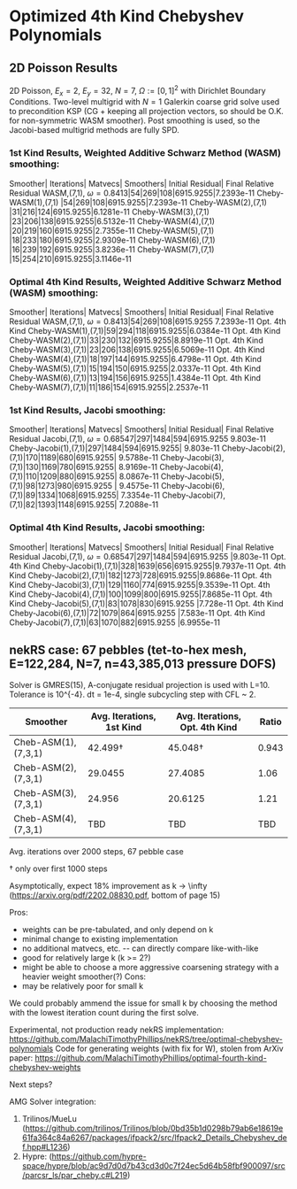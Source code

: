 # Optimized 4th Kind Chebyshev Polynomials

## 2D Poisson Results

2D Poisson, $E_x = 2$, $E_y = 32$, $N=7$, $\Omega:=[0,1]^2$ with Dirichlet Boundary Conditions.
Two-level multigrid with $N=1$ Galerkin coarse grid solve used to precondition KSP (CG + keeping all projection vectors, so should be O.K. for non-symmetric WASM smoother).
Post smoothing is used, so the Jacobi-based multigrid methods are fully SPD.

### 1st Kind Results, Weighted Additive Schwarz Method (WASM) smoothing:

Smoother| Iterations| Matvecs| Smoothers| Initial Residual| Final Relative Residual
WASM,(7,1), $\omega=0.8413$|54|269|108|6915.9255|7.2393e-11
Cheby-WASM(1),(7,1)        |54|269|108|6915.9255|7.2393e-11
Cheby-WASM(2),(7,1)        |31|216|124|6915.9255|6.1281e-11
Cheby-WASM(3),(7,1)        |23|206|138|6915.9255|6.5132e-11
Cheby-WASM(4),(7,1)        |20|219|160|6915.9255|2.7355e-11
Cheby-WASM(5),(7,1)        |18|233|180|6915.9255|2.9309e-11
Cheby-WASM(6),(7,1)        |16|239|192|6915.9255|3.8236e-11
Cheby-WASM(7),(7,1)        |15|254|210|6915.9255|3.1146e-11

### Optimal 4th Kind Results, Weighted Additive Schwarz Method (WASM) smoothing:

Smoother| Iterations| Matvecs| Smoothers| Initial Residual| Final Relative Residual
WASM,(7,1), $\omega=0.8413$|54|269|108|6915.9255 7.2393e-11
Opt. 4th Kind Cheby-WASM(1),(7,1)|59|294|118|6915.9255|6.0384e-11
Opt. 4th Kind Cheby-WASM(2),(7,1)|33|230|132|6915.9255|8.8919e-11
Opt. 4th Kind Cheby-WASM(3),(7,1)|23|206|138|6915.9255|6.5069e-11
Opt. 4th Kind Cheby-WASM(4),(7,1)|18|197|144|6915.9255|6.4798e-11
Opt. 4th Kind Cheby-WASM(5),(7,1)|15|194|150|6915.9255|2.0337e-11
Opt. 4th Kind Cheby-WASM(6),(7,1)|13|194|156|6915.9255|1.4384e-11
Opt. 4th Kind Cheby-WASM(7),(7,1)|11|186|154|6915.9255|2.2537e-11

### 1st Kind Results, Jacobi smoothing:

Smoother| Iterations| Matvecs| Smoothers| Initial Residual| Final Relative Residual
Jacobi,(7,1), $\omega=0.68547$|297|1484|594|6915.9255 9.803e-11
Cheby-Jacobi(1),(7,1)|297|1484|594|6915.9255| 9.803e-11
Cheby-Jacobi(2),(7,1)|170|1189|680|6915.9255| 9.5788e-11
Cheby-Jacobi(3),(7,1)|130|1169|780|6915.9255| 8.9169e-11
Cheby-Jacobi(4),(7,1)|110|1209|880|6915.9255| 8.0867e-11
Cheby-Jacobi(5),(7,1)|98|1273|980|6915.9255 | 9.4575e-11
Cheby-Jacobi(6),(7,1)|89|1334|1068|6915.9255| 7.3354e-11
Cheby-Jacobi(7),(7,1)|82|1393|1148|6915.9255| 7.2088e-11

### Optimal 4th Kind Results, Jacobi smoothing:

Smoother| Iterations| Matvecs| Smoothers| Initial Residual| Final Relative Residual
Jacobi,(7,1), $\omega=0.68547$|297|1484|594|6915.9255     |9.803e-11
Opt. 4th Kind Cheby-Jacobi(1),(7,1)|328|1639|656|6915.9255|9.7937e-11
Opt. 4th Kind Cheby-Jacobi(2),(7,1)|182|1273|728|6915.9255|9.8686e-11
Opt. 4th Kind Cheby-Jacobi(3),(7,1)|129|1160|774|6915.9255|9.3539e-11
Opt. 4th Kind Cheby-Jacobi(4),(7,1)|100|1099|800|6915.9255|7.8685e-11
Opt. 4th Kind Cheby-Jacobi(5),(7,1)|83|1078|830|6915.9255 |7.728e-11
Opt. 4th Kind Cheby-Jacobi(6),(7,1)|72|1079|864|6915.9255 |7.583e-11
Opt. 4th Kind Cheby-Jacobi(7),(7,1)|63|1070|882|6915.9255 |6.9955e-11

## nekRS case: 67 pebbles (tet-to-hex mesh, E=122,284, N=7, n=43,385,013 pressure DOFS)

Solver is GMRES(15), A-conjugate residual projection is used with L=10.
Tolerance is 10^{-4}.
dt = 1e-4, single subcycling step with CFL ~ 2.

Smoother            |  Avg. Iterations, 1st Kind | Avg. Iterations, Opt. 4th Kind | Ratio   |
--------------------|----------------------------|--------------------------------|---------|
Cheb-ASM(1),(7,3,1) |    42.499$\dagger$                 |      45.048$\dagger$                   | 0.943   |
Cheb-ASM(2),(7,3,1) |    29.0455                 |      27.4085                   | 1.06    |
Cheb-ASM(3),(7,3,1) |    24.956                  |      20.6125                   | 1.21    |
Cheb-ASM(4),(7,3,1) |    TBD                     |      TBD                       | TBD     |

Avg. iterations over 2000 steps, 67 pebble case

$\dagger$ only over first 1000 steps

Asymptotically, expect 18% improvement as k -> \infty (https://arxiv.org/pdf/2202.08830.pdf, bottom of page 15)

Pros:
  - weights can be pre-tabulated, and only depend on k
  - minimal change to existing implementation
  - no additional matvecs, etc. -- can directly compare like-with-like
  - good for relatively large k (k >= 2?)
  - might be able to choose a more aggressive coarsening strategy with a heavier weight smoother(?)
Cons:
  - may be relatively poor for small k

We could probably ammend the issue for small k by choosing the method with the lowest iteration count during the first solve.

Experimental, not production ready nekRS implementation: https://github.com/MalachiTimothyPhillips/nekRS/tree/optimal-chebyshev-polynomials
Code for generating weights (with fix for W), stolen from ArXiv paper: https://github.com/MalachiTimothyPhillips/optimal-fourth-kind-chebyshev-weights

Next steps?

AMG Solver integration:
1. Trilinos/MueLu (https://github.com/trilinos/Trilinos/blob/0bd35b1d0298b79ab6e18619e61fa364c84a6267/packages/ifpack2/src/Ifpack2_Details_Chebyshev_def.hpp#L1236)
2. Hypre: (https://github.com/hypre-space/hypre/blob/ac9d7d0d7b43cd3d0c7f24ec5d64b58fbf900097/src/parcsr_ls/par_cheby.c#L219)
